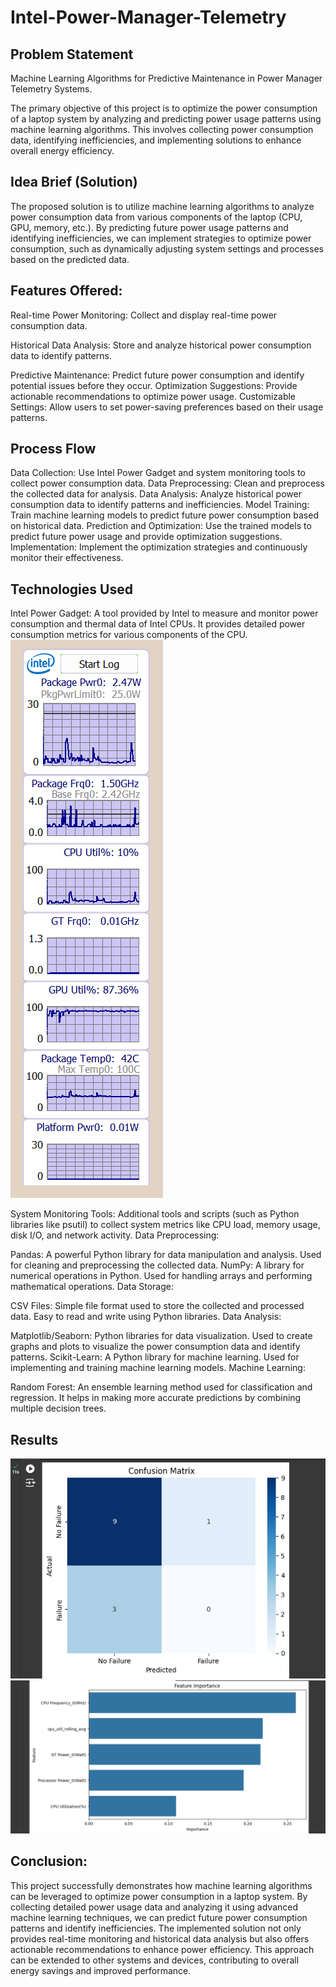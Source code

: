 # Intel-Power-Manager-Telemetry
## Problem Statement
Machine Learning Algorithms for Predictive Maintenance in Power Manager Telemetry Systems.

The primary objective of this project is to optimize the power consumption of a laptop system by analyzing and predicting power usage patterns using machine learning algorithms. This involves collecting power consumption data, identifying inefficiencies, and implementing solutions to enhance overall energy efficiency.
## Idea Brief (Solution)
The proposed solution is to utilize machine learning algorithms to analyze power consumption data from various components of the laptop (CPU, GPU, memory, etc.). By predicting future power usage patterns and identifying inefficiencies, we can implement strategies to optimize power consumption, such as dynamically adjusting system settings and processes based on the predicted data.
## Features Offered:
Real-time Power Monitoring: Collect and display real-time power consumption data.

Historical Data Analysis: Store and analyze historical power consumption data to identify patterns.

Predictive Maintenance: Predict future power consumption and identify potential issues before they occur.
Optimization Suggestions: Provide actionable recommendations to optimize power usage.
Customizable Settings: Allow users to set power-saving preferences based on their usage patterns.
## Process Flow
Data Collection:
Use Intel Power Gadget and system monitoring tools to collect power consumption data.
Data Preprocessing:
Clean and preprocess the collected data for analysis.
Data Analysis:
Analyze historical power consumption data to identify patterns and inefficiencies.
Model Training:
Train machine learning models to predict future power consumption based on historical data.
Prediction and Optimization:
Use the trained models to predict future power usage and provide optimization suggestions.
Implementation:
Implement the optimization strategies and continuously monitor their effectiveness.
## Technologies Used

Intel Power Gadget: A tool provided by Intel to measure and monitor power consumption and thermal data of Intel CPUs. It provides detailed power consumption metrics for various components of the CPU.
![Intel Power Gadget](img/img9.png)

System Monitoring Tools: Additional tools and scripts (such as Python libraries like psutil) to collect system metrics like CPU load, memory usage, disk I/O, and network activity.
Data Preprocessing:

Pandas: A powerful Python library for data manipulation and analysis. Used for cleaning and preprocessing the collected data.
NumPy: A library for numerical operations in Python. Used for handling arrays and performing mathematical operations.
Data Storage:

CSV Files: Simple file format used to store the collected and processed data. Easy to read and write using Python libraries.
Data Analysis:

Matplotlib/Seaborn: Python libraries for data visualization. Used to create graphs and plots to visualize the power consumption data and identify patterns.
Scikit-Learn: A Python library for machine learning. Used for implementing and training machine learning models.
Machine Learning:

Random Forest: An ensemble learning method used for classification and regression. It helps in making more accurate predictions by combining multiple decision trees.

## Results

![Confusion Matrix](img/img6.png)
![Feature Importance](img/img7.png)


## Conclusion:
This project successfully demonstrates how machine learning algorithms can be leveraged to optimize power consumption in a laptop system. By collecting detailed power usage data and analyzing it using advanced machine learning techniques, we can predict future power consumption patterns and identify inefficiencies. The implemented solution not only provides real-time monitoring and historical data analysis but also offers actionable recommendations to enhance power efficiency. This approach can be extended to other systems and devices, contributing to overall energy savings and improved performance.
